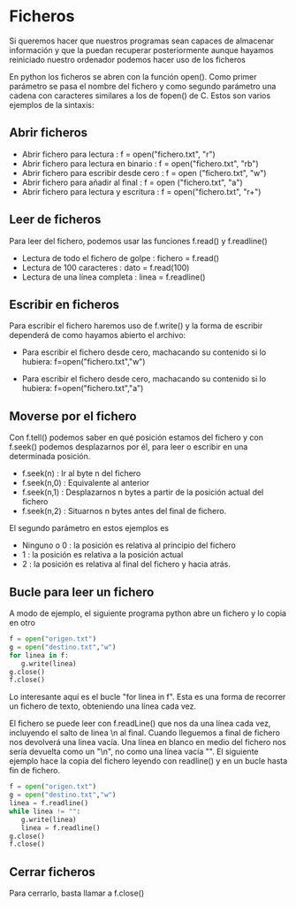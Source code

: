 # Ficheros

Si queremos hacer que nuestros programas sean capaces de almacenar información y que la puedan recuperar posteriormente aunque hayamos reiniciado nuestro ordenador podemos hacer uso de los ficheros

En python los ficheros se abren con la función open(). Como primer parámetro se pasa el nombre del fichero y como segundo parámetro una cadena con caracteres similares a los de fopen() de C. Estos son varios ejemplos de la sintaxis:

## Abrir ficheros

- Abrir fichero para lectura :              f = open("fichero.txt", "r")
- Abrir fichero para lectura en binario :   f = open("fichero.txt", "rb")
- Abrir fichero para escribir desde cero :  f = open ("fichero.txt", "w")
- Abrir fichero para añadir al final :      f = open ("fichero.txt", "a")
- Abrir fichero para lectura y escritura :  f = open("fichero.txt", "r+")


## Leer de ficheros

Para leer del fichero, podemos usar las funciones f.read() y f.readline()

- Lectura de todo el fichero de golpe : fichero = f.read()
- Lectura de 100 caracteres : dato = f.read(100)
- Lectura de una línea completa : linea = f.readline()

## Escribir en ficheros

Para escribir el fichero haremos uso de f.write() y la forma de escribir dependerá de como hayamos abierto el archivo:

- Para escribir el fichero desde cero, machacando su contenido si lo hubiera: f=open("fichero.txt","w")

- Para escribir el fichero desde cero, machacando su contenido si lo hubiera: f=open("fichero.txt","a")

## Moverse por el fichero

Con f.tell() podemos saber en qué posición estamos del fichero y con f.seek() podemos desplazarnos por él, para leer o escribir en una determinada posición.

- f.seek(n) : Ir al byte n del fichero
- f.seek(n,0) : Equivalente al anterior
- f.seek(n,1) : Desplazarnos n bytes a partir de la posición actual del fichero
- f.seek(n,2) : Situarnos n bytes antes del final de fichero.

El segundo parámetro en estos ejemplos es

- Ninguno o 0 : la posición es relativa al principio del fichero
- 1 : la posición es relativa a la posición actual
- 2 : la posición es relativa al final del fichero y hacia atrás.

## Bucle para leer un fichero

A modo de ejemplo, el siguiente programa python abre un fichero y lo copia en otro

```Python
f = open("origen.txt")
g = open("destino.txt","w")
for linea in f:
   g.write(linea)
g.close()
f.close()
```

Lo interesante aquí es el bucle "for linea in f". Esta es una forma de recorrer un fichero de texto, obteniendo una línea cada vez.

El fichero se puede leer con f.readLine() que nos da una línea cada vez, incluyendo el salto de linea \n al final. Cuando lleguemos a final de fichero nos devolverá una linea vacía. Una línea en blanco en medio del fichero nos sería devuelta como un "\n", no como una línea vacía "". El siguiente ejemplo hace la copia del fichero leyendo con readline() y en un bucle hasta fin de fichero.

```Python
f = open("origen.txt")
g = open("destino.txt","w")
linea = f.readline()
while linea != "":
   g.write(linea)
   linea = f.readline()
g.close()
f.close()
```

## Cerrar ficheros

Para cerrarlo, basta llamar a f.close()